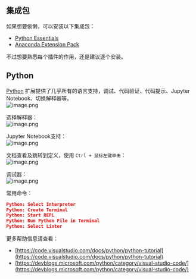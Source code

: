 <a name="3ZeKc"></a>
## 集成包
如果想要偷懒，可以安装以下集成包：

- [Python Essentials](https://marketplace.visualstudio.com/items?itemName=JillMNolan.python-essentials)
- [Anaconda Extension Pack](https://marketplace.visualstudio.com/items?itemName=ms-python.anaconda-extension-pack)

不过想要熟悉每个插件的作用，还是建议逐个安装。

<a name="ffJZx"></a>
## Python

[Python](https://marketplace.visualstudio.com/items?itemName=ms-python.python) 扩展提供了几乎所有的语言支持，调试、代码验证、代码提示、Jupyter Notebook、切换解释器等。<br />![image.png](https://cdn.nlark.com/yuque/0/2020/png/2213540/1602580904619-fc2c72c1-3498-432b-b155-aa00a6bc6f95.png#align=left&display=inline&height=151&originHeight=151&originWidth=1030&size=34213&status=done&style=none&width=1030)

选择解释器：<br />![image.png](https://cdn.nlark.com/yuque/0/2020/png/2213540/1602580990223-b324e5d6-476c-4cc9-96a4-2b82f7dc0e79.png#align=left&display=inline&height=34&originHeight=34&originWidth=592&size=7430&status=done&style=none&width=592)

Jupyter Notebook支持：<br />![image.png](https://cdn.nlark.com/yuque/0/2020/png/2213540/1602581041220-4f4a79e2-64ed-4471-84c7-0a8bb93cd1ea.png#align=left&display=inline&height=421&originHeight=421&originWidth=1535&size=49114&status=done&style=none&width=1535)

文档查看及跳转到定义，使用 `Ctrl + 鼠标左键单击`：<br />![image.png](https://cdn.nlark.com/yuque/0/2020/png/2213540/1602581122489-00679721-ace9-4df3-88ae-27e8720f0cb1.png#align=left&display=inline&height=312&originHeight=312&originWidth=775&size=23098&status=done&style=none&width=775)

调试器：<br />![image.png](https://cdn.nlark.com/yuque/0/2020/png/2213540/1602581370530-f1258911-2733-4b47-a9be-6caaf825cabe.png#align=left&display=inline&height=224&originHeight=224&originWidth=603&size=17993&status=done&style=none&width=603)

常用命令：
```json
Python: Select Interpreter
Python: Create Terminal
Python: Start REPL
Python: Run Python File in Terminal
Python: Select Linter
```

更多帮助信息请查看：

- [https://code.visualstudio.com/docs/python/python-tutorial](https://code.visualstudio.com/docs/python/python-tutorial)
- [https://devblogs.microsoft.com/python/category/visual-studio-code/](https://devblogs.microsoft.com/python/category/visual-studio-code/)




















